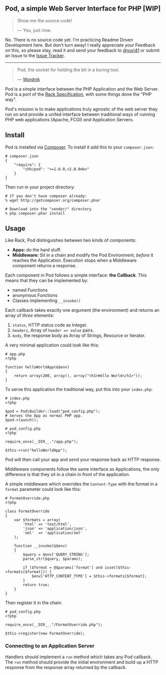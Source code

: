 Pod, a simple Web Server Interface for PHP [WIP]
------------------------------------------------

> Show me the source code!
>
> &mdash; You, just now.

No. There is no source code yet. I'm practicing Readme Driven
Development here. But don't turn away! I really appreciate your
Feedback on this, so please stay, read it and send your feedback
to [@yuri41](http://twitter.com/yuri41) or submit
an Issue to the [Issue Tracker](http://github.com/CHH/Pod/issues).

---

> Pod, the socket for holding the bit in a boring tool.
>
> &mdash; [Wordnik](http://www.wordnik.com/words/pod)

Pod is a simple interface between the PHP Application and the Web
Server. Pod is a port of the [Rack Specification][rack_spec], with
some things done the "PHP way".

[rack_spec]: http://rack.rubyforge.org/doc/SPEC.html 

Pod's mission is to make applications truly agnostic of the
web server they run on and provide a unifed interface between
traditional ways of running PHP web applications (Apache, FCGI) _and_
Application Servers.

## Install

Pod is installed via [Composer](https://github.com/composer/composer).
To install it add this to your `composer.json`:

    # composer.json
    {
        "require": {
            "chh/pod": ">=1.0.0,<2.0.0dev"
        }
    }

Then run in your project directory:

    # If you don't have composer already:
    % wget http://getcomposer.org/composer.phar

    # Download into the "vendor/" directory
    % php composer.phar install

## Usage

Like Rack, Pod distinguishes between two kinds of components:

 * __Apps:__ do the hard stuff.
 * __Middleware:__ Sit in a chain and modify the Pod Environment,
   _before_ it reaches the Application. Execution stops when a
   Middleware component returns a response.

Each component in Pod follows a simple interface: __the Callback__. This
means that they can be implemented by:

 * named Functions
 * anonymous Functions
 * Classes implementing `__invoke()`

Each callback takes exactly one argument (the environment) and returns
an array of _three_ elements:

 1. `status`, HTTP status code as Integer.
 2. `headers`, Array of `header => value` pairs.
 3. `body`, the response body as Array of Strings, Resource or Iterator.

A very minimal application could look like this:

    # app.php
    <?php

    function helloWorldApp(&$env)
    {
        return array(200, array(), array("<h1>Hello World</h1>"));
    }

To serve this application the traditional way, put this into your
`index.php`:

    # index.php
    <?php

    $pod = Pod\Builder::load("pod_config.php");
    # Serves the App as normal PHP app.
    $pod->launch();
    
    # pod_config.php
    <?php

    require_once(__DIR__."/app.php");

    $this->run("helloWorldApp");

Pod will then call your app and send your response back as HTTP
response.

Middleware components follow the same interface as Applications,
the only difference is that they sit in a chain in front of the
application.

A simple middleware which overrides the `Content-Type` with
the format in a `format` parameter could look like this:

    # FormatOverride.php
    <?php

    class FormatOverride
    {
        var $formats = array(
            'html' => 'text/html',
            'json' => 'application/json',
            'xml'  => 'application/xml'
        );

        function __invoke(&$env) 
        {
            $query = $env['QUERY_STRING'];
            parse_str($query, $params);

            if ($format = @$params['format'] and isset($this->formats[$format])) {
                $env['HTTP_CONTENT_TYPE'] = $this->formats[$format];
            }
            return true;
        }
    }

Then register it in the chain:

    # pod_config.php
    <?php

    require_once(__DIR__."/FormatOverride.php");

    $this->register(new FormatOverride);

### Connecting to an Application Server

Handlers should implement a `run` method which takes any Pod callback.
The `run` method should provide the initial environment and build up a
HTTP response from the response array returned by the callback.
